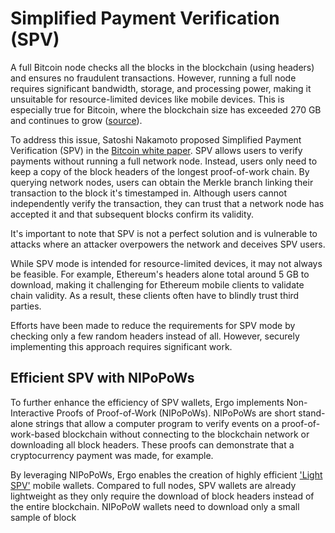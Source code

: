 # Simplified Payment Verification (SPV)

A full Bitcoin node checks all the blocks in the blockchain (using headers) and ensures no fraudulent transactions. However, running a full node requires significant bandwidth, storage, and processing power, making it unsuitable for resource-limited devices like mobile devices. This is especially true for Bitcoin, where the blockchain size has exceeded 270 GB and continues to grow ([source](https://www.blockchain.com/charts/blocks-size)).

To address this issue, Satoshi Nakamoto proposed Simplified Payment Verification (SPV) in the [Bitcoin white paper](https://bitcoin.org/bitcoin.pdf). SPV allows users to verify payments without running a full network node. Instead, users only need to keep a copy of the block headers of the longest proof-of-work chain. By querying network nodes, users can obtain the Merkle branch linking their transaction to the block it's timestamped in. Although users cannot independently verify the transaction, they can trust that a network node has accepted it and that subsequent blocks confirm its validity.

It's important to note that SPV is not a perfect solution and is vulnerable to attacks where an attacker overpowers the network and deceives SPV users.

While SPV mode is intended for resource-limited devices, it may not always be feasible. For example, Ethereum's headers alone total around 5 GB to download, making it challenging for Ethereum mobile clients to validate chain validity. As a result, these clients often have to blindly trust third parties.

Efforts have been made to reduce the requirements for SPV mode by checking only a few random headers instead of all. However, securely implementing this approach requires significant work.

## Efficient SPV with NIPoPoWs

To further enhance the efficiency of SPV wallets, Ergo implements Non-Interactive Proofs of Proof-of-Work (NIPoPoWs). NIPoPoWs are short stand-alone strings that allow a computer program to verify events on a proof-of-work-based blockchain without connecting to the blockchain network or downloading all block headers. These proofs can demonstrate that a cryptocurrency payment was made, for example.

By leveraging NIPoPoWs, Ergo enables the creation of highly efficient ['Light SPV'](light-spv-node.md) mobile wallets. Compared to full nodes, SPV wallets are already lightweight as they only require the download of block headers instead of the entire blockchain. NIPoPoW wallets need to download only a small sample of block
